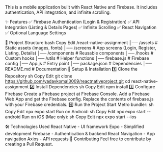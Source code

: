 This is a mobile application built with React Native and Firebase. It includes authentication, API integration, and infinite scrolling.

✨ Features
✅ Firebase Authentication (Login & Registration)
✅ API Integration (Listing & Details Pages)
✅ Infinite Scrolling
✅ React Navigation
✅ Optional Language Settings

📂 Project Structure
bash
Copy
Edit
/react-native-assignment
│── /assets          # Static assets (images, fonts)
│── /screens         # App screens (Login, Register, Listing, Details)
│── /components      # Reusable components
│── /hooks           # Custom hooks
│── /utils           # Helper functions
│── firebase.js      # Firebase config
│── App.js           # Entry point
│── package.json     # Dependencies
│── README.md        # Documentation
🔧 Setup & Installation
1️⃣ Clone the Repository
sh
Copy
Edit
git clone https://github.com/yadavkomal3009/reactnativeproject.git
cd react-native-assignment
2️⃣ Install Dependencies
sh
Copy
Edit
npm install
3️⃣ Configure Firebase
Create a Firebase project at Firebase Console.
Add a Firebase Web App and get the Firebase config.
Replace the contents of firebase.js with your Firebase credentials.
4️⃣ Run the Project
Start Metro bundler:
sh
Copy
Edit
npx expo start
Run on Android:
sh
Copy
Edit
npx expo start --android
Run on iOS (Mac only):
sh
Copy
Edit
npx expo start --ios

🛠 Technologies Used
React Native - UI framework
Expo - Simplified development
Firebase - Authentication & backend
React Navigation - App navigation
Axios - API requests
🤝 Contributing
Feel free to contribute by creating a Pull Request.

